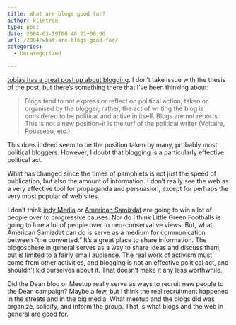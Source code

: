 ```yaml
---
title: What are blogs good for?
author: klintron
type: post
date: 2004-03-19T00:48:21+00:00
url: /2004/what-are-blogs-good-for/
categories:
  - Uncategorized

---
```

[tobias has a great post up about blogging][1]. I don&#8217;t take issue with the thesis of the post, but there&#8217;s something there that I&#8217;ve been thinking about:

> Blogs tend to not express or reflect on political action, taken or organised by the blogger; rather, the act of writing the blog is considered to be political and active in itself. Blogs are not reports. This is not a new position&#8211;it is the turf of the political writer (Voltaire, Rousseau, etc.). 

This does indeed seem to be the position taken by many, probably most, political bloggers. However, I doubt that blogging is a particularly effective political act.

What has changed since the times of pamphlets is not just the speed of publication, but also the amount of information. I don&#8217;t really see the web as a very effective tool for propaganda and persuasion, except for perhaps the very most popular of web sites.

I don&#8217;t think [indy Media][2] or [American Samizdat][3] are going to win a lot of people over to progressive causes. Nor do I think Little Green Footballs is going to lure a lot of people over to neo-conservative views. But, what American Samizdat can do is serve as a medium for communication between &#8220;the converted.&#8221; It&#8217;s a great place to share information. The blogosphere in general serves as a way to share ideas and discuss them, but is limited to a fairly small audience. The real work of activism must come from other activities, and blogging is not an effective political act, and shouldn&#8217;t kid ourselves about it. That doesn&#8217;t make it any less worthwhile.

Did the Dean blog or Meetup really serve as ways to recruit new people to the Dean campaign? Maybe a few, but I think the real recruitment happened in the streets and in the big media. What meetup and the blogs did was organize, solidify, and inform the group. That is what blogs and the web in general are good for.

 [1]: http://www.quadrantcrossing.org/blog/C625679076/E283783808/index.html
 [2]: http://www.indymedia.org/
 [3]: https://web.archive.org/web/20040620174955/http://amsam.org/